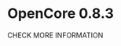 # OpenCore 0.8.3

CHECK MORE INFORMATION 

[HERE]: https://github.com/Boos4721/Hackintosh-GA-Z170N-WIFI-OC

